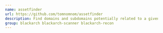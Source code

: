 ```yaml
---
name: assetfinder
url: https://github.com/tomnomnom/assetfinder
description: Find domains and subdomains potentially related to a given domain.
group: blackarch blackarch-scanner blackarch-recon
---
```

